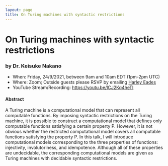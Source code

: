 ```yaml
---
layout: page
title: On Turing machines with syntactic restrictions
---
```


On Turing machines with syntactic restrictions
======
### by Dr. Keisuke Nakano

- When: Friday, 24/9/2021, between 9am and 10am EDT (1pm-2pm UTC)
- Where: Zoom; Outside guests please RSVP by emailing <a href="mailto:harley.eades@gmail.com">Harley Eades</a>
- YouTube Stream/Recording: <https://youtu.be/lCJ2Kq4heTI>

#### Abstract

A Turing machine is a computational model that can represent all
computable functions. By imposing syntactic restrictions on the Turing
machine, it is possible to construct a computational model that
defines only computable functions satisfying a certain property
P. However, it is not obvious whether the restricted computational
model covers all computable functions satisfying the property P.  In
this talk, I will introduce computational models corresponding to the
three properties of functions: injectivity, involutoriness, and
idempotence. Although all of these properties are undecidable, the
corresponding computational models are given as Turing machines with
decidable syntactic restrictions.
